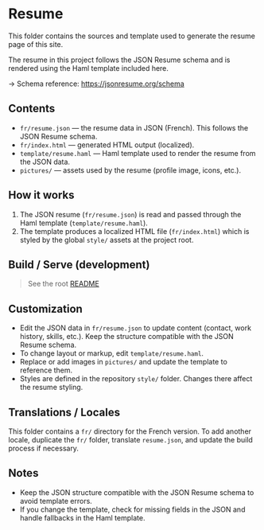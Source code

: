 # Resume

This folder contains the sources and template used to generate the resume page of this site.

The resume in this project follows the JSON Resume schema and is rendered using the Haml template included here.

-> Schema reference: https://jsonresume.org/schema

## Contents

- `fr/resume.json` — the resume data in JSON (French). This follows the JSON Resume schema.
- `fr/index.html` — generated HTML output (localized).
- `template/resume.haml` — Haml template used to render the resume from the JSON data.
- `pictures/` — assets used by the resume (profile image, icons, etc.).


## How it works

1. The JSON resume (`fr/resume.json`) is read and passed through the Haml template (`template/resume.haml`).
2. The template produces a localized HTML file (`fr/index.html`) which is styled by the global `style/` assets at the project root.


## Build / Serve (development)

> See the root [README](../README.md)


## Customization

- Edit the JSON data in `fr/resume.json` to update content (contact, work history, skills, etc.). Keep the structure compatible with the JSON Resume schema.
- To change layout or markup, edit `template/resume.haml`.
- Replace or add images in `pictures/` and update the template to reference them.
- Styles are defined in the repository `style/` folder. Changes there affect the resume styling.


## Translations / Locales

This folder contains a `fr/` directory for the French version. To add another locale, duplicate the `fr/` folder, translate `resume.json`, and update the build process if necessary.


## Notes

- Keep the JSON structure compatible with the JSON Resume schema to avoid template errors.
- If you change the template, check for missing fields in the JSON and handle fallbacks in the Haml template.

